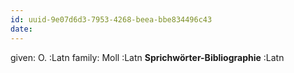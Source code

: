 ```yaml
---
id: uuid-9e07d6d3-7953-4268-beea-bbe834496c43
date: 
---
```


given: O. :Latn
family: Moll :Latn
**Sprichwörter-Bibliographie** :Latn